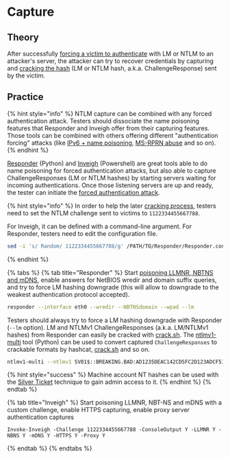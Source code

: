 # Capture

## Theory

After successfully [forcing a victim to authenticate](../mitm-and-coerced-authentications/) with LM or NTLM to an attacker's server, the attacker can try to recover credentials by capturing and [cracking the hash](../credentials/cracking.md) \(LM or NTLM hash, a.k.a. ChallengeResponse\) sent by the victim.

## Practice

{% hint style="info" %}
NTLM capture can be combined with any forced authentication attack. Testers should dissociate the name poisoning features that Responder and Inveigh offer from their capturing features. Those tools can be combined with others offering different "authentication forcing" attacks \(like [IPv6 + name poisoning](../mitm-and-coerced-authentications/#ipv6-dns-poisoning), [MS-RPRN abuse](../mitm-and-coerced-authentications/#ms-rprn-abuse) and so on\).
{% endhint %}

[Responder](https://github.com/SpiderLabs/Responder) \(Python\) and [Inveigh](https://github.com/Kevin-Robertson/Inveigh) \(Powershell\) are great tools able to do name poisoning for forced authentication attacks, but also able to capture ChallengeResponses \(LM or NTLM hashes\) by starting servers waiting for incoming authentications. Once those listening servers are up and ready, the tester can initiate the [forced authentication attack](../mitm-and-coerced-authentications/).

{% hint style="info" %}
In order to help the later [cracking process](capture.md), testers need to set the NTLM challenge sent to victims to `1122334455667788`.

For Inveigh, it can be defined with a command-line argument. For Responder, testers need to edit the configuration file.

```bash
sed -i 's/ Random/ 1122334455667788/g' /PATH/TO/Responder/Responder.conf
```
{% endhint %}

{% tabs %}
{% tab title="Responder" %}
Start [poisoning LLMNR, NBTNS and mDNS](../mitm-and-coerced-authentications/llmnr-nbtns-mdns-spoofing.md), enable answers for NetBIOS wredir and domain suffix queries, and try to force LM hashing downgrade \(this will allow to downgrade to the weakest authentication protocol accepted\).

```bash
responder --interface eth0 --wredir --NBTNSdomain --wpad --lm
```

Testers should always try to force a LM hashing downgrade with Responder \(`--lm` option\). LM and NTLMv1 ChallengeResponses \(a.k.a. LM/NTLMv1 hashes\) from Responder can easily be cracked with [crack.sh](https://crack.sh/netntlm/). The [ntlmv1-multi](https://github.com/evilmog/ntlmv1-multi) tool \(Python\) can be used to convert captured `ChallengeResponses` to crackable formats by hashcat, [crack.sh](https://crack.sh/netntlm/) and so on.

```bash
ntlmv1-multi --ntlmv1 SV01$::BREAKING.BAD:AD1235DEAC142CD5FC2D123ADCF51A111ADF45C2345ADCF5:AD1235DEAC142CD5FC2D123ADCF51A111ADF45C2345ADCF5:1122334455667788
```

{% hint style="success" %}
Machine account NT hashes can be used with the [Silver Ticket](../kerberos/forged-tickets.md#silver-ticket) technique to gain admin access to it.
{% endhint %}
{% endtab %}

{% tab title="Inveigh" %}
Start poisoning LLMNR, NBT-NS and mDNS with a custom challenge, enable HTTPS capturing, enable proxy server authentication captures

```text
Invoke-Inveigh -Challenge 1122334455667788 -ConsoleOutput Y -LLMNR Y -NBNS Y -mDNS Y -HTTPS Y -Proxy Y
```
{% endtab %}
{% endtabs %}

